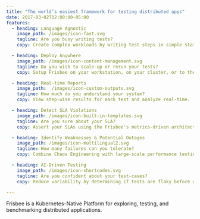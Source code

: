 ```yaml
---
title: "The world’s easiest framework for testing distributed apps"
date: 2017-03-02T12:00:00-05:00
features:
  - heading: Language Agnostic
    image_path: /images/icon-fast.svg
    tagline: Are you busy writing tests?
    copy: Create complex workloads by writing test steps in simple statements.

  - heading: Deploy Anywhere
    image_path: /images/icon-content-management.svg
    tagline: Do you wish to scale-up or rerun your tests?
    copy: Setup Frisbee on your workstation, on your cluster, or to the Cloud.

  - heading: Real-time Reports
    image_path:  /images/icon-custom-outputs.svg
    tagline: How much do you understand your system?
    copy: View step-wise results for each test and analyze real-time.

  - heading: Detect SLA Violations
    image_path: /images/icon-built-in-templates.svg
    tagline: Are you sure about your SLA?
    copy: Assert your SLAs using the Frisbee's metrics-driven architecture

  - heading: Identify Weaknesses & Potential Outages
    image_path: /images/icon-multilingual2.svg
    tagline: How many failures can you tolerate?
    copy: Combine Chaos Engineering with large-scale performance testing!

  - heading: AI-Driven Testing
    image_path: /images/icon-shortcodes.svg
    tagline: Are you confident about your test-cases?
    copy: Reduce variability by determining if tests are flaky before merging the code.

---
```


Frisbee is a Kubernetes-Native Platform for exploring, testing, and benchmarking distributed applications.